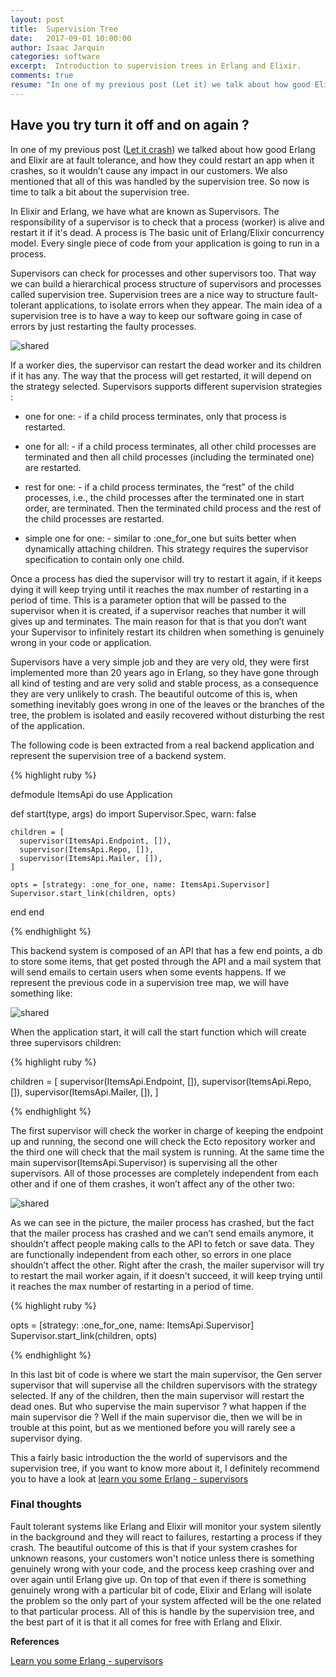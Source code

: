 ```yaml
---
layout: post
title:  Supervision Tree
date:   2017-09-01 10:00:00
author: Isaac Jarquin
categories: software
excerpt:  Introduction to supervision trees in Erlang and Elixir.
comments: true
resume: "In one of my previous post (Let it) we talk about how good Elixir and Erlang were at fault tolerance, and how they could restart an app when the app crashes so our customers wouldn’t notice any issues. We also mentioned that all of this was handle by the supervision tree ..."
---
```


## Have you try turn it off and on again ?

In one of my previous post ([Let it crash](/software/2017/07/01/erlang-let-it-crash.html)) we talked about how good Erlang and Elixir are at fault tolerance, and how they could restart an app when it crashes, so it wouldn’t cause any impact in our customers. We also mentioned that all of this was handled by the supervision tree. So now is time to talk a bit about the supervision tree.

In Elixir and Erlang, we have what are known as Supervisors. The responsibility of a supervisor is to check that a process (worker) is alive and restart it if it's dead. A process is The basic unit of Erlang/Elixir concurrency model. Every single piece of code from your application is going to run in a process.

Supervisors can check for processes and other supervisors too. That way we can build a hierarchical process structure of supervisors and processes called supervision tree. Supervision trees are a nice way to structure fault-tolerant applications, to isolate errors when they appear. The main idea of a supervision tree is to have a way to keep our software going in case of errors by just restarting the faulty processes.

![shared](/images/functional-programming/erlang/supervision-tree-example.png)


If a worker dies, the supervisor can restart the dead worker and its children if it has any. The way that the process will get restarted, it will depend on the strategy selected. Supervisors supports different supervision strategies :

* one for one: - if a child process terminates, only that process is restarted.

* one for all: - if a child process terminates, all other child processes are terminated and then all child processes (including the terminated one) are restarted.

* rest for one: - if a child process terminates, the “rest” of the child processes, i.e., the child processes after the terminated one in start order, are terminated. Then the terminated child process and the rest of the child processes are restarted.

* simple one for one: - similar to :one_for_one but suits better when dynamically attaching children. This strategy requires the supervisor specification to contain only one child.

Once a process has died the supervisor will try to restart it again, if it keeps dying it will keep trying until it reaches the max number of restarting in a period of time. This is a parameter option that will be passed to the supervisor when it is created, if a supervisor reaches that number it will gives up and terminates. The main reason for that is that you don’t want your Supervisor to infinitely restart its children when something is genuinely wrong in your code or application.

Supervisors have a very simple job and they are very old, they were first implemented more than 20 years ago in Erlang, so they have gone through all kind of testing and are very solid and stable process, as a consequence they are very unlikely to crash. The beautiful outcome of this is, when something inevitably goes wrong in one of the leaves or the branches of the tree, the problem is isolated and easily recovered without disturbing the rest of the application.

The following code is been extracted from a real backend application and represent the supervision tree of a backend system.


{% highlight ruby %}

defmodule ItemsApi do
  use Application

  def start(type, args) do
    import Supervisor.Spec, warn: false

    children = [
      supervisor(ItemsApi.Endpoint, []),
      supervisor(ItemsApi.Repo, []),
      supervisor(ItemsApi.Mailer, []),
    ]

    opts = [strategy: :one_for_one, name: ItemsApi.Supervisor]
    Supervisor.start_link(children, opts)
  end
end

{% endhighlight %}

This backend system is composed of an API that has a few end points, a db to store some items, that get posted through the API and a mail system that will send emails to certain users when some events happens. If we represent the previous code in a supervision tree map, we will have something like:

![shared](/images/functional-programming/erlang/supervision-tree.jpg)

When the application start, it will call the start function which will create three supervisors children:

{% highlight ruby %}

children = [
  supervisor(ItemsApi.Endpoint, []),
  supervisor(ItemsApi.Repo, []),
  supervisor(ItemsApi.Mailer, []),
]

{% endhighlight %}

The first supervisor will check the worker in charge of keeping  the endpoint up and running, the second one will check the Ecto repository worker and the third one will check that the mail system is running. At the same time the main supervisor(ItemsApi.Supervisor) is supervising all the other supervisors. All of those processes are completely independent from each other and if one of them crashes, it won’t affect any of the other two:

![shared](/images/functional-programming/erlang/supervision-tree-mailer-worker-crashed.jpg)

As we can see in the picture, the mailer process has crashed, but the fact that the mailer process has crashed and we can’t send emails anymore, it shouldn’t affect people making calls to the API to fetch or save data. They are functionally independent from each other, so errors in one place shouldn’t affect the other. Right after the crash, the mailer supervisor will try to restart the mail worker again, if it doesn't succeed, it will keep trying until it reaches the max number of restarting in a period of time.

{% highlight ruby %}

opts = [strategy: :one_for_one, name: ItemsApi.Supervisor]
Supervisor.start_link(children, opts)

{% endhighlight %}

In this last bit of code is where we start the main supervisor, the Gen server supervisor that will supervise all the children supervisors with the strategy selected. If any of the children, then the main supervisor will restart the dead ones. But who supervise the main supervisor ? what happen if the main supervisor die ? Well if the main supervisor die, then we will be in trouble at this point, but as we mentioned before you will rarely see a supervisor dying.

This a fairly basic introduction the the world of supervisors and the supervision tree, if you want to know more about it, I definitely recommend you to have a look at
[learn you some Erlang - supervisors](http://learnyousomeerlang.com/supervisors)


### Final thoughts

Fault tolerant systems like Erlang and Elixir will monitor your system silently in the background and they will react to failures, restarting a process if they crash. The beautiful outcome of this is that if your system crashes for unknown reasons, your customers won't notice unless there is something genuinely wrong with your code, and the process keep crashing over and over again until Erlang give up. On top of that even if there is something genuinely wrong with a particular bit of code, Elixir and Erlang will isolate the problem so the only part of your system affected will be the one related to that particular process. All of this is handle by the supervision tree, and the best part of it is that it all comes for free with Erlang and Elixir.

<b>References</b>

[Learn you some Erlang - supervisors](http://learnyousomeerlang.com/supervisors)
